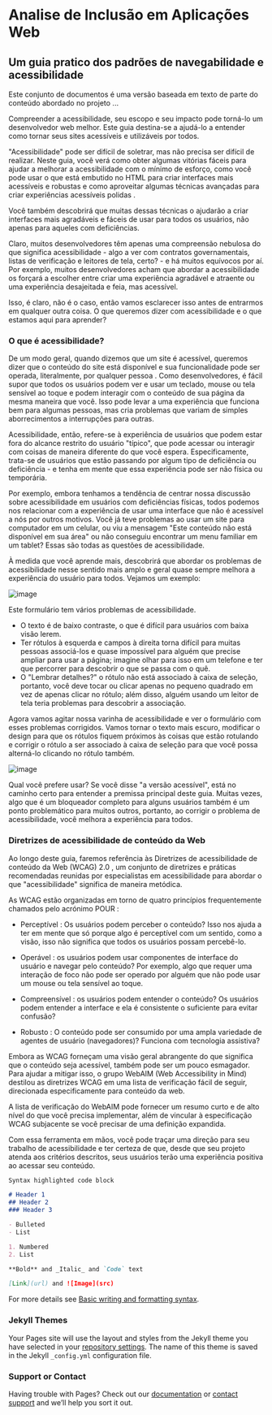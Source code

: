 # Analise de Inclusão em Aplicações Web
## Um guia pratico dos padrões de navegabilidade e acessibilidade

Este conjunto de documentos é uma versão baseada em texto de parte do conteúdo abordado no projeto ...

Compreender a acessibilidade, seu escopo e seu impacto pode torná-lo um desenvolvedor web melhor. Este guia destina-se a ajudá-lo a entender como tornar seus sites acessíveis e utilizáveis por todos.

"Acessibilidade" pode ser difícil de soletrar, mas não precisa ser difícil de realizar. Neste guia, você verá como obter algumas vitórias fáceis para ajudar a melhorar a acessibilidade com o mínimo de esforço, como você pode usar o que está embutido no HTML para criar interfaces mais acessíveis e robustas e como aproveitar algumas técnicas avançadas para criar experiências acessíveis polidas .

Você também descobrirá que muitas dessas técnicas o ajudarão a criar interfaces mais agradáveis ​​e fáceis de usar para todos os usuários, não apenas para aqueles com deficiências.

Claro, muitos desenvolvedores têm apenas uma compreensão nebulosa do que significa acessibilidade - algo a ver com contratos governamentais, listas de verificação e leitores de tela, certo? - e há muitos equívocos por aí. Por exemplo, muitos desenvolvedores acham que abordar a acessibilidade os forçará a escolher entre criar uma experiência agradável e atraente ou uma experiência desajeitada e feia, mas acessível.

Isso, é claro, não é o caso, então vamos esclarecer isso antes de entrarmos em qualquer outra coisa. O que queremos dizer com acessibilidade e o que estamos aqui para aprender?


### O que é acessibilidade?
De um modo geral, quando dizemos que um site é acessível, queremos dizer que o conteúdo do site está disponível e sua funcionalidade pode ser operada, literalmente, por qualquer pessoa . Como desenvolvedores, é fácil supor que todos os usuários podem ver e usar um teclado, mouse ou tela sensível ao toque e podem interagir com o conteúdo de sua página da mesma maneira que você. Isso pode levar a uma experiência que funciona bem para algumas pessoas, mas cria problemas que variam de simples aborrecimentos a interrupções para outras.

Acessibilidade, então, refere-se à experiência de usuários que podem estar fora do alcance restrito do usuário "típico", que pode acessar ou interagir com coisas de maneira diferente do que você espera. Especificamente, trata-se de usuários que estão passando por algum tipo de deficiência ou deficiência - e tenha em mente que essa experiência pode ser não física ou temporária.

Por exemplo, embora tenhamos a tendência de centrar nossa discussão sobre acessibilidade em usuários com deficiências físicas, todos podemos nos relacionar com a experiência de usar uma interface que não é acessível a nós por outros motivos. Você já teve problemas ao usar um site para computador em um celular, ou viu a mensagem "Este conteúdo não está disponível em sua área" ou não conseguiu encontrar um menu familiar em um tablet? Essas são todas as questões de acessibilidade.

À medida que você aprende mais, descobrirá que abordar os problemas de acessibilidade nesse sentido mais amplo e geral quase sempre melhora a experiência do usuário para todos. Vejamos um exemplo:

![image](https://user-images.githubusercontent.com/88754556/175757189-eb2b7d0d-c1b9-45f9-832c-c756bb2f7319.png)

Este formulário tem vários problemas de acessibilidade.

- O texto é de baixo contraste, o que é difícil para usuários com baixa visão lerem.
- Ter rótulos à esquerda e campos à direita torna difícil para muitas pessoas associá-los e quase impossível para alguém que precise ampliar para usar a página; imagine olhar para isso em um telefone e ter que percorrer para descobrir o que se passa com o quê.
- O "Lembrar detalhes?" o rótulo não está associado à caixa de seleção, portanto, você deve tocar ou clicar apenas no pequeno quadrado em vez de apenas clicar no rótulo; além disso, alguém usando um leitor de tela teria problemas para descobrir a associação.

Agora vamos agitar nossa varinha de acessibilidade e ver o formulário com esses problemas corrigidos. Vamos tornar o texto mais escuro, modificar o design para que os rótulos fiquem próximos às coisas que estão rotulando e corrigir o rótulo a ser associado à caixa de seleção para que você possa alterná-lo clicando no rótulo também.

![image](https://user-images.githubusercontent.com/88754556/175757216-dd1e4ee2-d8dd-4990-b944-7740bac826ae.png)

Qual você prefere usar? Se você disse "a versão acessível", está no caminho certo para entender a premissa principal deste guia. Muitas vezes, algo que é um bloqueador completo para alguns usuários também é um ponto problemático para muitos outros, portanto, ao corrigir o problema de acessibilidade, você melhora a experiência para todos.

### Diretrizes de acessibilidade de conteúdo da Web

Ao longo deste guia, faremos referência às Diretrizes de acessibilidade de conteúdo da Web (WCAG) 2.0 , um conjunto de diretrizes e práticas recomendadas reunidas por especialistas em acessibilidade para abordar o que "acessibilidade" significa de maneira metódica.

As WCAG estão organizadas em torno de quatro princípios frequentemente chamados pelo acrónimo POUR :

- Perceptível : Os usuários podem perceber o conteúdo? Isso nos ajuda a ter em mente que só porque algo é perceptível com um sentido, como a visão, isso não significa que todos os usuários possam percebê-lo.

- Operável : os usuários podem usar componentes de interface do usuário e navegar pelo conteúdo? Por exemplo, algo que requer uma interação de foco não pode ser operado por alguém que não pode usar um mouse ou tela sensível ao toque.

- Compreensível : os usuários podem entender o conteúdo? Os usuários podem entender a interface e ela é consistente o suficiente para evitar confusão?

- Robusto : O conteúdo pode ser consumido por uma ampla variedade de agentes de usuário (navegadores)? Funciona com tecnologia assistiva?

Embora as WCAG forneçam uma visão geral abrangente do que significa que o conteúdo seja acessível, também pode ser um pouco esmagador. Para ajudar a mitigar isso, o grupo WebAIM (Web Accessibility in Mind) destilou as diretrizes WCAG em uma lista de verificação fácil de seguir, direcionada especificamente para conteúdo da web.

A lista de verificação do WebAIM pode fornecer um resumo curto e de alto nível do que você precisa implementar, além de vincular à especificação WCAG subjacente se você precisar de uma definição expandida.

Com essa ferramenta em mãos, você pode traçar uma direção para seu trabalho de acessibilidade e ter certeza de que, desde que seu projeto atenda aos critérios descritos, seus usuários terão uma experiência positiva ao acessar seu conteúdo.





```markdown
Syntax highlighted code block

# Header 1
## Header 2
### Header 3

- Bulleted
- List

1. Numbered
2. List

**Bold** and _Italic_ and `Code` text

[Link](url) and ![Image](src)
```

For more details see [Basic writing and formatting syntax](https://docs.github.com/en/github/writing-on-github/getting-started-with-writing-and-formatting-on-github/basic-writing-and-formatting-syntax).

### Jekyll Themes

Your Pages site will use the layout and styles from the Jekyll theme you have selected in your [repository settings](https://github.com/alycesuza/Analise-de-Inclusao-em-aplicacoes-web/settings/pages). The name of this theme is saved in the Jekyll `_config.yml` configuration file.

### Support or Contact

Having trouble with Pages? Check out our [documentation](https://docs.github.com/categories/github-pages-basics/) or [contact support](https://support.github.com/contact) and we’ll help you sort it out.
